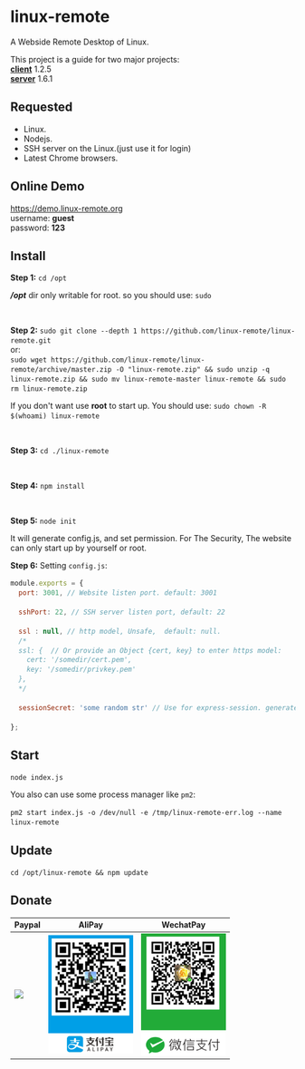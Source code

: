 # linux-remote
A Webside Remote Desktop of Linux.

This project is a guide for two major projects:<br>
[**client**](https://github.com/linux-remote/client) 1.2.5<br>
[**server**](https://github.com/linux-remote/server) 1.6.1
## Requested
- Linux.
- Nodejs.
- SSH server on the Linux.(just use it for login)
- Latest Chrome browsers.
## Online Demo
https://demo.linux-remote.org
<br>
username: **guest** <br>
password: **123**
## Install

**Step 1:** `cd /opt`

___/opt___ dir only writable for root. so you should use: `sudo`

<br>

**Step 2:** `sudo git clone --depth 1 https://github.com/linux-remote/linux-remote.git`<br>
or:<br>
`sudo wget https://github.com/linux-remote/linux-remote/archive/master.zip -O "linux-remote.zip" && sudo unzip -q linux-remote.zip && sudo mv linux-remote-master linux-remote && sudo rm linux-remote.zip`

If you don't want use **root** to start up. You should use: `sudo chown -R $(whoami) linux-remote`

<br>

**Step 3:** `cd ./linux-remote`

<br>

**Step 4:** `npm install`

<br>

**Step 5:** `node init`

It will generate config.js, and set permission. For The Security, The website can only start up by yourself or root.



**Step 6:** Setting `config.js`:
```js
module.exports = {
  port: 3001, // Website listen port. default: 3001

  sshPort: 22, // SSH server listen port, default: 22

  ssl : null, // http model, Unsafe,  default: null.
  /*
  ssl: {  // Or provide an Object {cert, key} to enter https model: 
    cert: '/somedir/cert.pem',
    key: '/somedir/privkey.pem'
  },
  */
  
  sessionSecret: 'some random str' // Use for express-session. generated by init. You don't need modify it.

};
```
## Start
`node index.js`




You also can use some process manager like `pm2`:

`pm2 start index.js -o /dev/null -e /tmp/linux-remote-err.log --name linux-remote`




## Update
`cd /opt/linux-remote && npm update`

## Donate

| Paypal | AliPay | WechatPay |
| ------------- | ------------- | ------------- |
| <a href="https://www.paypal.me/hezedu" target="_blank"><img src="https://www.paypalobjects.com/webstatic/paypalme/images/pp_logo_small.png" width="150"></a> | <img src="https://github.com/hezedu/SomethingBoring/blob/master/pay/alipay.png?raw=true&v=2" width="150"> | <img src="https://github.com/hezedu/SomethingBoring/blob/master/pay/wxpay.png?raw=true&v=2" width="150">


